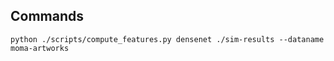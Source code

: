 ## Commands
```
python ./scripts/compute_features.py densenet ./sim-results --dataname moma-artworks
```
